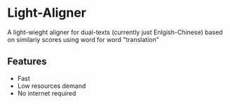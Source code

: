 # Light-Aligner
A light-wieght aligner for dual-texts (currently just Enlgish-Chinese) based on similariy scores using word for word "translation"

## Features
* Fast
* Low resources demand
* No internet required
